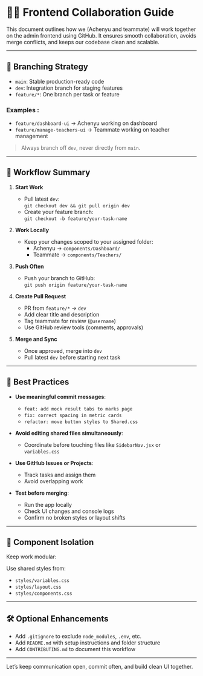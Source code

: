 # 🧑‍💻 Frontend Collaboration Guide

This document outlines how we (Achenyu and teammate) will work together on the  admin frontend using GitHub. It ensures smooth collaboration, avoids merge conflicts, and keeps our codebase clean and scalable.

---

## 🚀 Branching Strategy

- `main`: Stable production-ready code
- `dev`: Integration branch for staging features
- `feature/*`: One branch per task or feature

### Examples :

- `feature/dashboard-ui` → Achenyu working on dashboard
- `feature/manage-teachers-ui` → Teammate working on teacher management

> Always branch off `dev`, never directly from `main`.

---

## 🔄 Workflow Summary

1. **Start Work**
   - Pull latest `dev`:  
     `git checkout dev && git pull origin dev`
   - Create your feature branch:  
     `git checkout -b feature/your-task-name`

2. **Work Locally**
   - Keep your changes scoped to your assigned folder:
     - Achenyu → `components/Dashboard/`
     - Teammate → `components/Teachers/`

3. **Push Often**
   - Push your branch to GitHub:  
     `git push origin feature/your-task-name`

4. **Create Pull Request**
   - PR from `feature/*` → `dev`
   - Add clear title and description
   - Tag teammate for review (`@username`)
   - Use GitHub review tools (comments, approvals)

5. **Merge and Sync**
   - Once approved, merge into `dev`
   - Pull latest `dev` before starting next task

---

## 🧠 Best Practices

- **Use meaningful commit messages**:
  - `feat: add mock result tabs to marks page`
  - `fix: correct spacing in metric cards`
  - `refactor: move button styles to Shared.css`

- **Avoid editing shared files simultaneously**:
  - Coordinate before touching files like `SidebarNav.jsx` or `variables.css`

- **Use GitHub Issues or Projects**:
  - Track tasks and assign them
  - Avoid overlapping work

- **Test before merging**:
  - Run the app locally
  - Check UI changes and console logs
  - Confirm no broken styles or layout shifts

---

## 🧩 Component Isolation

Keep work modular:

Use shared styles from:
- `styles/variables.css`
- `styles/layout.css`
- `styles/components.css`

---

## 🛠️ Optional Enhancements

- Add `.gitignore` to exclude `node_modules`, `.env`, etc.
- Add `README.md` with setup instructions and folder structure
- Add `CONTRIBUTING.md` to document this workflow

---

Let’s keep communication open, commit often, and build clean UI together.
